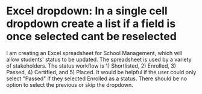 
# Excel dropdown: In a single cell dropdown create a list if a field is once selected cant be reselected

I am creating an Excel spreadsheet for School Management, which will allow students' status to be updated. The spreadsheet is used by a variety of stakeholders. The status workflow is 1) Shortlisted, 2) Enrolled, 3) Passed, 4) Certified, and 5) Placed. It would be helpful if the user could only select "Passed" if they selected Enrolled as a status. There should be no option to select the previous or skip the dropdown.

        